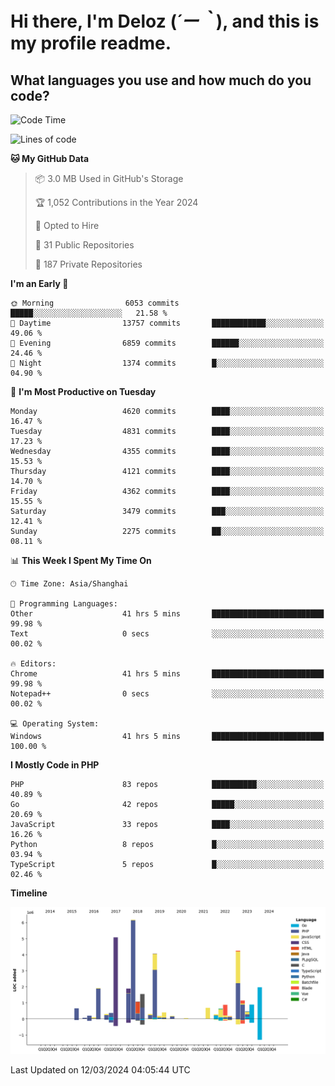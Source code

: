 # **Hi there, I'm Deloz (*´ー｀*), and this is my profile readme.**

## **What languages you use and how much do you code?**

<!--START_SECTION:waka-->
![Code Time](http://img.shields.io/badge/Code%20Time-3%2C443%20hrs%2024%20mins-blue)

![Lines of code](https://img.shields.io/badge/From%20Hello%20World%20I%27ve%20Written-35.8%20million%20lines%20of%20code-blue)

**🐱 My GitHub Data** 

> 📦 3.0 MB Used in GitHub's Storage 
 > 
> 🏆 1,052 Contributions in the Year 2024
 > 
> 💼 Opted to Hire
 > 
> 📜 31 Public Repositories 
 > 
> 🔑 187 Private Repositories 
 > 
**I'm an Early 🐤** 

```text
🌞 Morning                6053 commits        █████░░░░░░░░░░░░░░░░░░░░   21.58 % 
🌆 Daytime                13757 commits       ████████████░░░░░░░░░░░░░   49.06 % 
🌃 Evening                6859 commits        ██████░░░░░░░░░░░░░░░░░░░   24.46 % 
🌙 Night                  1374 commits        █░░░░░░░░░░░░░░░░░░░░░░░░   04.90 % 
```
📅 **I'm Most Productive on Tuesday** 

```text
Monday                   4620 commits        ████░░░░░░░░░░░░░░░░░░░░░   16.47 % 
Tuesday                  4831 commits        ████░░░░░░░░░░░░░░░░░░░░░   17.23 % 
Wednesday                4355 commits        ████░░░░░░░░░░░░░░░░░░░░░   15.53 % 
Thursday                 4121 commits        ████░░░░░░░░░░░░░░░░░░░░░   14.70 % 
Friday                   4362 commits        ████░░░░░░░░░░░░░░░░░░░░░   15.55 % 
Saturday                 3479 commits        ███░░░░░░░░░░░░░░░░░░░░░░   12.41 % 
Sunday                   2275 commits        ██░░░░░░░░░░░░░░░░░░░░░░░   08.11 % 
```


📊 **This Week I Spent My Time On** 

```text
🕑︎ Time Zone: Asia/Shanghai

💬 Programming Languages: 
Other                    41 hrs 5 mins       █████████████████████████   99.98 % 
Text                     0 secs              ░░░░░░░░░░░░░░░░░░░░░░░░░   00.02 % 

🔥 Editors: 
Chrome                   41 hrs 5 mins       █████████████████████████   99.98 % 
Notepad++                0 secs              ░░░░░░░░░░░░░░░░░░░░░░░░░   00.02 % 

💻 Operating System: 
Windows                  41 hrs 5 mins       █████████████████████████   100.00 % 
```

**I Mostly Code in PHP** 

```text
PHP                      83 repos            ██████████░░░░░░░░░░░░░░░   40.89 % 
Go                       42 repos            █████░░░░░░░░░░░░░░░░░░░░   20.69 % 
JavaScript               33 repos            ████░░░░░░░░░░░░░░░░░░░░░   16.26 % 
Python                   8 repos             █░░░░░░░░░░░░░░░░░░░░░░░░   03.94 % 
TypeScript               5 repos             █░░░░░░░░░░░░░░░░░░░░░░░░   02.46 % 
```



**Timeline**

![Lines of Code chart](https://raw.githubusercontent.com/deloz/deloz/main/assets/bar_graph.png)


 Last Updated on 12/03/2024 04:05:44 UTC
<!--END_SECTION:waka-->
